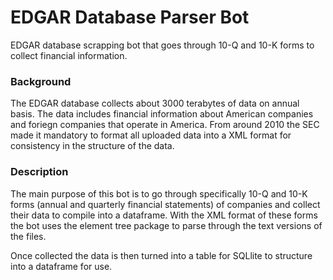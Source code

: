 # EDGAR Database Parser Bot

EDGAR database scrapping bot that goes through 10-Q and 10-K forms to collect financial information. 

### Background
The EDGAR database collects about 3000 terabytes of data on annual basis. The data includes financial information about American companies and foriegn companies that operate in America. From around 2010 the SEC made it mandatory to format all uploaded data into a XML format for consistency in the structure of the data. 

### Description
The main purpose of this bot is to go through specifically 10-Q and 10-K forms (annual and quarterly financial statements) of companies and collect their data to compile into a dataframe. With the XML format of these forms the bot uses the element tree package to parse through the text versions of the files. 

Once collected the data is then turned into a table for SQLlite to structure into a dataframe for use. 

